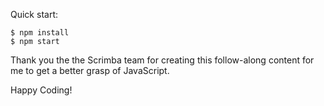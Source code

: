 Quick start:

```
$ npm install
$ npm start
````

Thank you the the Scrimba team for creating this follow-along content for me to
get a better grasp of JavaScript.

Happy Coding!
